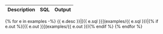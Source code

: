 Description|SQL|Output
---|---|---
{% for e in examples -%}
{{ e.desc }}|[{{ e.sql }}](examples/{{ e.sql }})|{% if e.out %}[{{ e.out }}](examples/{{ e.out }}){% endif %}
{% endfor %}